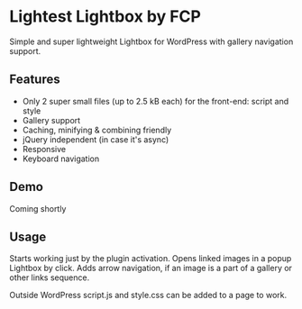 # Lightest Lightbox by FCP

Simple and super lightweight Lightbox for WordPress with gallery navigation support.

## Features

* Only 2 super small files (up to 2.5 kB each) for the front-end: script and style
* Gallery support
* Caching, minifying & combining friendly
* jQuery independent (in case it's async)
* Responsive
* Keyboard navigation

## Demo

Coming shortly

## Usage

Starts working just by the plugin activation. Opens linked images in a popup Lightbox by click. Adds arrow navigation, if an image is a part of a gallery or other links sequence.

Outside WordPress script.js and style.css can be added to a page to work.